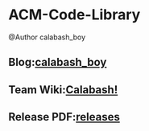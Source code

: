 # ACM-Code-Library
@Author calabash_boy

## Blog:[calabash_boy](http://blog.csdn.net/calabash_boy)

## Team Wiki:[Calabash!](http://wiki-calabash.icpc.camp)

## Release PDF:[releases](http://github.com/4thcalabash/code_library/releases)
